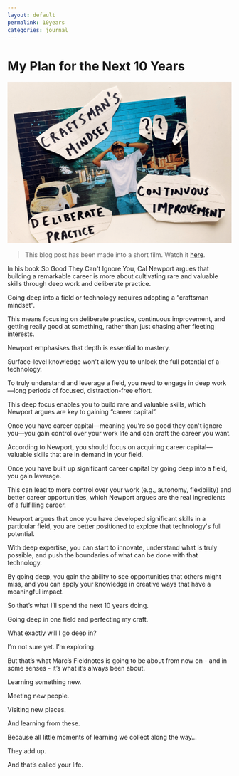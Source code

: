 ```yaml
---
layout: default
permalink: 10years
categories: journal
---
```


# My Plan for the Next 10 Years

![10years](/assets/10years-cover.png)

> This blog post has been made into a short film. Watch it [here](https://www.youtube.com/watch?v=TU-UJ9Y7rr8).

In his book So Good They Can't Ignore You, Cal Newport argues that building a remarkable career is more about cultivating rare and valuable skills through deep work and deliberate practice.

Going deep into a field or technology requires adopting a “craftsman mindset”. 

This means focusing on deliberate practice, continuous improvement, and getting really good at something, rather than just chasing after fleeting interests.

Newport emphasises that depth is essential to mastery. 

Surface-level knowledge won't allow you to unlock the full potential of a technology. 

To truly understand and leverage a field, you need to engage in deep work—long periods of focused, distraction-free effort.

This deep focus enables you to build rare and valuable skills, which Newport argues are key to gaining “career capital”. 

Once you have career capital—meaning you're so good they can't ignore you—you gain control over your work life and can craft the career you want.

According to Newport, you should focus on acquiring career capital—valuable skills that are in demand in your field. 

Once you have built up significant career capital by going deep into a field, you gain leverage. 

This can lead to more control over your work (e.g., autonomy, flexibility) and better career opportunities, which Newport argues are the real ingredients of a fulfilling career.

Newport argues that once you have developed significant skills in a particular field, you are better positioned to explore that technology's full potential. 

With deep expertise, you can start to innovate, understand what is truly possible, and push the boundaries of what can be done with that technology.

By going deep, you gain the ability to see opportunities that others might miss, and you can apply your knowledge in creative ways that have a meaningful impact.

So that’s what I’ll spend the next 10 years doing.

Going deep in one field and perfecting my craft. 

What exactly will I go deep in? 

I’m not sure yet. I’m exploring. 

But that’s what Marc’s Fieldnotes is going to be about from now on - and in some senses - it’s what it’s always been about.

Learning something new.

Meeting new people.

Visiting new places.

And learning from these. 

Because all little moments of learning we collect along the way…

They add up.

And that’s called your life. 